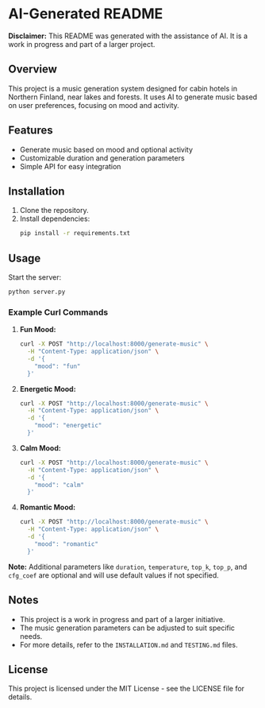 # AI-Generated README

**Disclaimer:** This README was generated with the assistance of AI. It is a work in progress and part of a larger project.

## Overview

This project is a music generation system designed for cabin hotels in Northern Finland, near lakes and forests. It uses AI to generate music based on user preferences, focusing on mood and activity.

## Features

- Generate music based on mood and optional activity
- Customizable duration and generation parameters
- Simple API for easy integration

## Installation

1. Clone the repository.
2. Install dependencies:
   ```bash
   pip install -r requirements.txt
   ```

## Usage

Start the server:
```bash
python server.py
```

### Example Curl Commands

1. **Fun Mood:**
   ```bash
   curl -X POST "http://localhost:8000/generate-music" \
     -H "Content-Type: application/json" \
     -d '{
       "mood": "fun"
     }'
   ```

2. **Energetic Mood:**
   ```bash
   curl -X POST "http://localhost:8000/generate-music" \
     -H "Content-Type: application/json" \
     -d '{
       "mood": "energetic"
     }'
   ```

3. **Calm Mood:**
   ```bash
   curl -X POST "http://localhost:8000/generate-music" \
     -H "Content-Type: application/json" \
     -d '{
       "mood": "calm"
     }'
   ```

4. **Romantic Mood:**
   ```bash
   curl -X POST "http://localhost:8000/generate-music" \
     -H "Content-Type: application/json" \
     -d '{
       "mood": "romantic"
     }'
   ```

**Note:** Additional parameters like `duration`, `temperature`, `top_k`, `top_p`, and `cfg_coef` are optional and will use default values if not specified.

## Notes

- This project is a work in progress and part of a larger initiative.
- The music generation parameters can be adjusted to suit specific needs.
- For more details, refer to the `INSTALLATION.md` and `TESTING.md` files.

## License

This project is licensed under the MIT License - see the LICENSE file for details. 